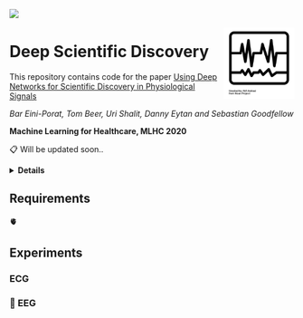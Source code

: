 ![](https://img.shields.io/github/license/tom-beer/deep-scientific-discovery?color=magenta&style=plastic)

<img src="noun_ECG.png" width=125 height=125 align="right">

# Deep Scientific Discovery
This repository contains code for the paper [Using Deep Networks for Scientific Discovery in Physiological Signals](https://linktopaper)

*Bar Eini-Porat, Tom Beer, Uri Shalit, Danny Eytan and Sebastian Goodfellow*

**Machine Learning for Healthcare, MLHC 2020**


📋 Will be updated soon..

<details>
  <summary><b>Details</b></summary>
    
  - one
  - two
</details>

## Requirements
:anatomical_heart:
## Experiments
### ECG
### 🧠 EEG

